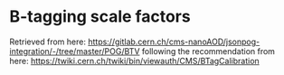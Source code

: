 # B-tagging scale factors

Retrieved from here:
https://gitlab.cern.ch/cms-nanoAOD/jsonpog-integration/-/tree/master/POG/BTV
following the recommendation from here:
https://twiki.cern.ch/twiki/bin/viewauth/CMS/BTagCalibration
